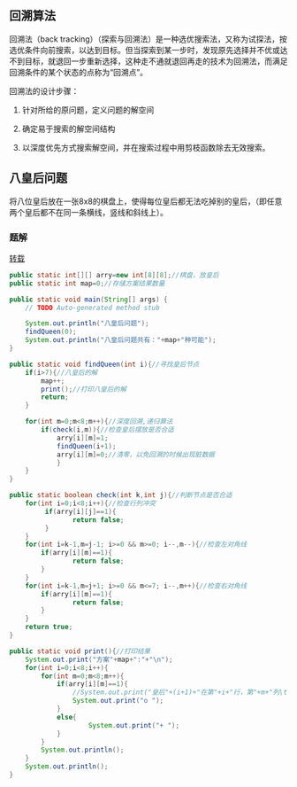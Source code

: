 ## 回溯算法

回溯法（back tracking）（探索与回溯法）是一种选优搜索法，又称为试探法，按选优条件向前搜索，以达到目标。但当探索到某一步时，发现原先选择并不优或达不到目标，就退回一步重新选择，这种走不通就退回再走的技术为回溯法，而满足回溯条件的某个状态的点称为“回溯点”。

回溯法的设计步骤：

1. 针对所给的原问题，定义问题的解空间

2. 确定易于搜索的解空间结构

3. 以深度优先方式搜索解空间，并在搜索过程中用剪枝函数除去无效搜索。


## 八皇后问题

将八位皇后放在一张8x8的棋盘上，使得每位皇后都无法吃掉别的皇后，（即任意两个皇后都不在同一条横线，竖线和斜线上）。

### 题解

[转载](https://www.jianshu.com/p/65c8c60b83b8)

```java
public static int[][] arry=new int[8][8];//棋盘，放皇后
public static int map=0;//存储方案结果数量

public static void main(String[] args) {
    // TODO Auto-generated method stub

    System.out.println("八皇后问题");
    findQueen(0);
    System.out.println("八皇后问题共有："+map+"种可能");
}

public static void findQueen(int i){//寻找皇后节点
    if(i>7){//八皇后的解  
        map++;
        print();//打印八皇后的解
        return;
    }

    for(int m=0;m<8;m++){//深度回溯,递归算法
        if(check(i,m)){//检查皇后摆放是否合适
            arry[i][m]=1;
            findQueen(i+1);
            arry[i][m]=0;//清零，以免回溯的时候出现脏数据
            }
    }   
}

public static boolean check(int k,int j){//判断节点是否合适
    for(int i=0;i<8;i++){//检查行列冲突
         if(arry[i][j]==1){
                return false;
         }
    }
    for(int i=k-1,m=j-1; i>=0 && m>=0; i--,m--){//检查左对角线
        if(arry[i][m]==1){
                return false;
        }
    }
    for(int i=k-1,m=j+1; i>=0 && m<=7; i--,m++){//检查右对角线
        if(arry[i][m]==1){
                return false;
        }
    }
    return true;
}

public static void print(){//打印结果
    System.out.print("方案"+map+":"+"\n");
    for(int i=0;i<8;i++){
        for(int m=0;m<8;m++){
            if(arry[i][m]==1){  
                //System.out.print("皇后"+(i+1)+"在第"+i+"行，第"+m+"列\t");
                System.out.print("o ");
            }
            else{
                    System.out.print("+ ");
            }
        }
        System.out.println();
    }
    System.out.println();
}
```
